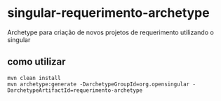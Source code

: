 # singular-requerimento-archetype
Archetype para criação de novos projetos de requerimento utilizando o singular


## como utilizar

```shell
mvn clean install
mvn archetype:generate -DarchetypeGroupId=org.opensingular -DarchetypeArtifactId=requerimento-archetype 
```

